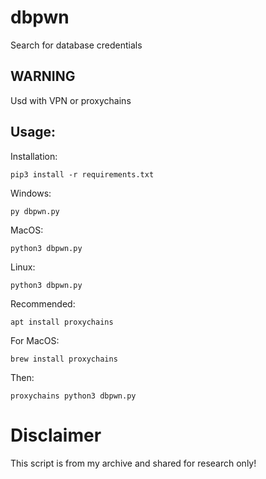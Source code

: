 # dbpwn
Search for database credentials

## WARNING
Usd with VPN or proxychains

## Usage:

Installation:
```Shell
pip3 install -r requirements.txt
```

Windows:
```Shell
py dbpwn.py
```
MacOS:
```Shell
python3 dbpwn.py
```
Linux:
```Shell
python3 dbpwn.py
```

Recommended:
```Shell
apt install proxychains
```

For MacOS:
```Shell
brew install proxychains
```

Then:
```Shell
proxychains python3 dbpwn.py
```

# Disclaimer
This script is from my archive and shared for research only!
